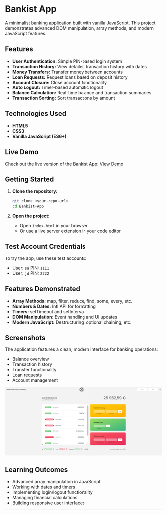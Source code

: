 # Bankist App

A minimalist banking application built with vanilla JavaScript. This project demonstrates advanced DOM manipulation, array methods, and modern JavaScript features.

## Features

- **User Authentication:** Simple PIN-based login system
- **Transaction History:** View detailed transaction history with dates
- **Money Transfers:** Transfer money between accounts
- **Loan Requests:** Request loans based on deposit history
- **Account Closure:** Close account functionality
- **Auto Logout:** Timer-based automatic logout
- **Balance Calculation:** Real-time balance and transaction summaries
- **Transaction Sorting:** Sort transactions by amount

## Technologies Used

- **HTML5**
- **CSS3**
- **Vanilla JavaScript (ES6+)**

## Live Demo

Check out the live version of the Bankist App: [View Demo](https://qs3h.github.io/Bankist-Application/)

## Getting Started

1. **Clone the repository:**

   ```bash
   git clone <your-repo-url>
   cd Bankist-App
   ```

2. **Open the project:**
   - Open `index.html` in your browser
   - Or use a live server extension in your code editor

## Test Account Credentials

To try the app, use these test accounts:

- User: `sa` PIN: `1111`
- User: `jd` PIN: `2222`

## Features Demonstrated

- **Array Methods:** map, filter, reduce, find, some, every, etc.
- **Numbers & Dates:** Intl API for formatting
- **Timers:** setTimeout and setInterval
- **DOM Manipulation:** Event handling and UI updates
- **Modern JavaScript:** Destructuring, optional chaining, etc.

## Screenshots

The application features a clean, modern interface for banking operations:

- Balance overview
- Transaction history
- Transfer functionality
- Loan requests
- Account management

![Bankist App Screenshot](./assets/image.png)

## Learning Outcomes

- Advanced array manipulation in JavaScript
- Working with dates and timers
- Implementing login/logout functionality
- Managing financial calculations
- Building responsive user interfaces

---
